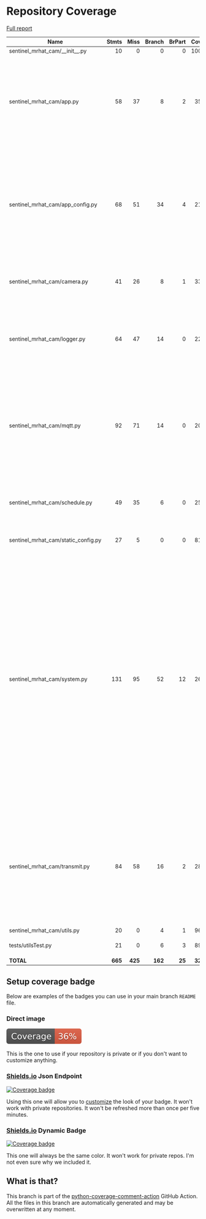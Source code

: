 # Repository Coverage

[Full report](https://htmlpreview.github.io/?https://github.com/AttilaGombosER/Packaging_sentinel_mrhat_cam-fork/blob/python-coverage-comment-action-data/htmlcov/index.html)

| Name                                   |    Stmts |     Miss |   Branch |   BrPart |   Cover |   Missing |
|--------------------------------------- | -------: | -------: | -------: | -------: | ------: | --------: |
| sentinel\_mrhat\_cam/\_\_init\_\_.py   |       10 |        0 |        0 |        0 |    100% |           |
| sentinel\_mrhat\_cam/app.py            |       58 |       37 |        8 |        2 |     35% |55-60, 63->62, 68-69, 72->71, 76, 82-83, 112-133, 139-141, 153-154, 169-173 |
| sentinel\_mrhat\_cam/app\_config.py    |       68 |       51 |       34 |        4 |     21% |40-55, 80-96, 99->98, 108-115, 118->117, 141-158, 161->160, 178-183, 186->185, 201-205 |
| sentinel\_mrhat\_cam/camera.py         |       41 |       26 |        8 |        1 |     33% |6, 51-68, 82-86, 89->88, 98-103 |
| sentinel\_mrhat\_cam/logger.py         |       64 |       47 |       14 |        0 |     22% |53-58, 72-83, 92-97, 106-110, 130-137, 163-174, 183-188 |
| sentinel\_mrhat\_cam/mqtt.py           |       92 |       71 |       14 |        0 |     20% |9-11, 54-61, 64, 67, 80-107, 121-150, 186-192, 224-231, 263-267, 275-277 |
| sentinel\_mrhat\_cam/schedule.py       |       49 |       35 |        6 |        0 |     25% |11-12, 28, 44-52, 68-69, 85-92, 96-98, 114-136 |
| sentinel\_mrhat\_cam/static\_config.py |       27 |        5 |        0 |        0 |     81% |12, 34, 43, 49, 54 |
| sentinel\_mrhat\_cam/system.py         |      131 |       95 |       52 |       12 |     26% |33->32, 34-35, 38->37, 39-40, 44->43, 58-78, 81->80, 90-91, 94->93, 134-155, 158->157, 215-252, 265->264, 283-287, 290->289, 322-333, 336->335, 372-385, 388->387, 411-414, 417->416, 448-449, 452->451, 475-505 |
| sentinel\_mrhat\_cam/transmit.py       |       84 |       58 |       16 |        2 |     28% |51-54, 67-76, 112-120, 123->122, 153-179, 185-186, 200-203, 206->205, 231-243, 257-268 |
| sentinel\_mrhat\_cam/utils.py          |       20 |        0 |        4 |        1 |     96% |    12->11 |
| tests/utilsTest.py                     |       21 |        0 |        6 |        3 |     89% |12->11, 21->20, 29->28 |
|                              **TOTAL** |  **665** |  **425** |  **162** |   **25** | **32%** |           |


## Setup coverage badge

Below are examples of the badges you can use in your main branch `README` file.

### Direct image

[![Coverage badge](https://raw.githubusercontent.com/AttilaGombosER/Packaging_sentinel_mrhat_cam-fork/python-coverage-comment-action-data/badge.svg)](https://htmlpreview.github.io/?https://github.com/AttilaGombosER/Packaging_sentinel_mrhat_cam-fork/blob/python-coverage-comment-action-data/htmlcov/index.html)

This is the one to use if your repository is private or if you don't want to customize anything.

### [Shields.io](https://shields.io) Json Endpoint

[![Coverage badge](https://img.shields.io/endpoint?url=https://raw.githubusercontent.com/AttilaGombosER/Packaging_sentinel_mrhat_cam-fork/python-coverage-comment-action-data/endpoint.json)](https://htmlpreview.github.io/?https://github.com/AttilaGombosER/Packaging_sentinel_mrhat_cam-fork/blob/python-coverage-comment-action-data/htmlcov/index.html)

Using this one will allow you to [customize](https://shields.io/endpoint) the look of your badge.
It won't work with private repositories. It won't be refreshed more than once per five minutes.

### [Shields.io](https://shields.io) Dynamic Badge

[![Coverage badge](https://img.shields.io/badge/dynamic/json?color=brightgreen&label=coverage&query=%24.message&url=https%3A%2F%2Fraw.githubusercontent.com%2FAttilaGombosER%2FPackaging_sentinel_mrhat_cam-fork%2Fpython-coverage-comment-action-data%2Fendpoint.json)](https://htmlpreview.github.io/?https://github.com/AttilaGombosER/Packaging_sentinel_mrhat_cam-fork/blob/python-coverage-comment-action-data/htmlcov/index.html)

This one will always be the same color. It won't work for private repos. I'm not even sure why we included it.

## What is that?

This branch is part of the
[python-coverage-comment-action](https://github.com/marketplace/actions/python-coverage-comment)
GitHub Action. All the files in this branch are automatically generated and may be
overwritten at any moment.